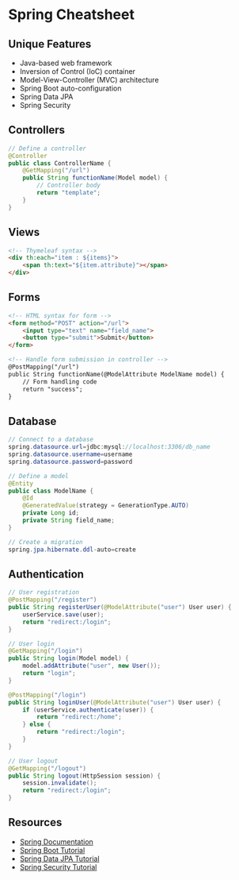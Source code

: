 # Spring Cheatsheet

## Unique Features

- Java-based web framework
- Inversion of Control (IoC) container
- Model-View-Controller (MVC) architecture
- Spring Boot auto-configuration
- Spring Data JPA
- Spring Security

## Controllers

```java
// Define a controller
@Controller
public class ControllerName {
    @GetMapping("/url")
    public String functionName(Model model) {
        // Controller body
        return "template";
    }
}
```

## Views

```html
<!-- Thymeleaf syntax -->
<div th:each="item : ${items}">
    <span th:text="${item.attribute}"></span>
</div>
```

## Forms

```html
<!-- HTML syntax for form -->
<form method="POST" action="/url">
    <input type="text" name="field_name">
    <button type="submit">Submit</button>
</form>

<!-- Handle form submission in controller -->
@PostMapping("/url")
public String functionName(@ModelAttribute ModelName model) {
    // Form handling code
    return "success";
}
```

## Database

```java
// Connect to a database
spring.datasource.url=jdbc:mysql://localhost:3306/db_name
spring.datasource.username=username
spring.datasource.password=password

// Define a model
@Entity
public class ModelName {
    @Id
    @GeneratedValue(strategy = GenerationType.AUTO)
    private Long id;
    private String field_name;
}

// Create a migration
spring.jpa.hibernate.ddl-auto=create
```

## Authentication

```java
// User registration
@PostMapping("/register")
public String registerUser(@ModelAttribute("user") User user) {
    userService.save(user);
    return "redirect:/login";
}

// User login
@GetMapping("/login")
public String login(Model model) {
    model.addAttribute("user", new User());
    return "login";
}

@PostMapping("/login")
public String loginUser(@ModelAttribute("user") User user) {
    if (userService.authenticate(user)) {
        return "redirect:/home";
    } else {
        return "redirect:/login";
    }
}

// User logout
@GetMapping("/logout")
public String logout(HttpSession session) {
    session.invalidate();
    return "redirect:/login";
}
```

## Resources

- [Spring Documentation](https://spring.io/docs)
- [Spring Boot Tutorial](https://spring.io/guides/gs/spring-boot/)
- [Spring Data JPA Tutorial](https://spring.io/guides/gs/accessing-data-jpa/)
- [Spring Security Tutorial](https://spring.io/guides/gs/securing-web/)